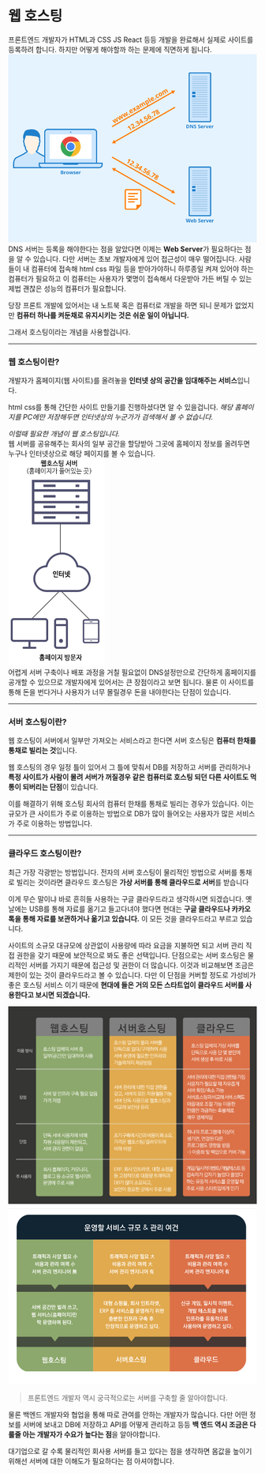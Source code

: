 # 웹 호스팅  
프론트엔드 개발자가 HTML과 CSS JS React 등등 개발을 완료해서 실제로 사이트를 등록하려 합니다. 하지만 어떻게 해야할까 하는 문제에 직면하게 됩니다.  
![DNS](img/DNS.png)  
DNS 서버는 등록을 해야한다는 점을 알았다면 이제는 **Web Server**가 필요하다는 점을 알 수 있습니다. 다만 서버는 초보 개발자에게 있어 접근성이 매우 떨어집니다. 사람들이 내 컴퓨터에 접속해 html css 파일 등을 받아가야하니 하루종일 켜져 있어야 하는 컴퓨터가 필요하고 이 컴퓨터는 사용자가 몇명이 접속해서 다운받아 가든 버틸 수 있는 제법 괜찮은 성능의 컴퓨터가 필요합니다.  

당장 프론트 개발에 있어서는 내 노트북 혹은 컴퓨터로 개발을 하면 되니 문제가 없었지만 **컴퓨터 하나를 켜둔채로 유지시키는 것은 쉬운 일이 아닙니다.**  

그래서 호스팅이라는 개념을 사용할겁니다.  

---
### 웹 호스팅이란?  
개발자가 홈페이지(웹 사이트)를 올려놓을 **인터넷 상의 공간을 임대해주는 서비스**입니다.  

html css를 통해 간단한 사이트 만들기를 진행하셨다면 알 수 있을겁니다. *해당 홈페이지를 PC에만 저장해두면 인터넷상의 누군가가 검색해서 볼 수 없습니다.*  

*이럴때 필요한 개념이 웹 호스팅입니다.*  
웹 서버를 공유해주는 회사의 일부 공간을 할당받아 그곳에 홈페이지 정보를 올려두면 누구나 인터넷상으로 해당 페이지를 볼 수 있습니다.  
![about_hosting](img/about_hosting.gif)  
어렵게 서버 구축이나 배포 과정을 거칠 필요없이 DNS설정만으로 간단하게 홈페이지를 공개할 수 있으므로 개발자에게 있어서는 큰 장점이라고 보면 됩니다. 물론 이 사이트를 통해 돈을 번다거나 사용자가 너무 몰릴경우 돈을 내야한다는 단점이 있습니다.  

---
### 서버 호스팅이란?  
웹 호스팅이 서버에서 일부만 가져오는 서비스라고 한다면 서버 호스팅은 **컴퓨터 한채를 통채로 빌리는 것**입니다.  

웹 호스팅의 경우 일정 틀이 있어서 그 틀에 맞춰서 DB를 저장하고 서버를 관리하거나 **특정 사이트가 사람이 몰려 서버가 꺼질경우 같은 컴퓨터로 호스팅 되던 다른 사이트도 먹통이 되버리는 단점**이 있습니다.  

이를 해결하기 위해 호스팅 회사의 컴퓨터 한채를 통채로 빌리는 경우가 있습니다. 이는 규모가 큰 사이트가 주로 이용하는 방법으로 DB가 많이 들어오는 사용자가 많은 서비스가 주로 이용하는 방법입니다.

---
### 클라우드 호스팅이란?  
최근 가장 각광받는 방법입니다. 전자의 서버 호스팅이 물리적인 방법으로 서버를 통채로 빌리는 것이라면 클라우드 호스팅은 **가상 서버를 통해 클라우드로 서버**를 받습니다  

이게 무슨 말이냐 바로 흔히들 사용하는 구글 클라우드라고 생각하시면 되겠습니다. 옛날에는 USB를 통해 자료를 옮기고 들고다녀야 했다면 현대는 **구글 클라우드나 카카오톡을 통해 자료를  보관하거나 옮기고 있습니다.** 이 모든 것을 클라우드라고 부르고 있습니다.  

사이트의 소규모 대규모에 상관없이 사용량에 따라 요금을 지불하면 되고 서버 관리 직접 권한을 갖기 때문에 보안적으로 봐도 좋은 선택입니다. 단점으로는 서버 호스팅은 물리적인 서버를 가지기 때문에 접근성 및 권한이 더 많습니다. 이것과 비교해보면 조금은 제한이 있는 것이 클라우드라고 볼 수 있습니다. 다만 이 단점을 커버할 정도로 가성비가 좋은 호스팅 서비스 이기 때문에 **현대에 들은 거의 모든 스타트업이 클라우드 서버를 사용한다고 보시면 되겠습니다.**  

![web_hosting](img/web_hosting.jfif)  
![web_hosting2](img/web_hosting2.jfif)  


> 프론트엔드 개발자 역시 궁극적으로는 서버를 구축할 줄 알아야합니다.  

물론 백엔드 개발자와 협업을 통해 따로 관여를 안하는 개발자가 많습니다. 다만 어떤 정보를 서버에 보내고 DB에 저장하고 API를 어떻게 관리하고 등등 **백 엔드 역시 조금은 다룰줄 아는 개발자가 수요가 높다는 점**을 알아야합니다.  

대기업으로 갈 수록 물리적인 회사용 서버를 들고 있다는 점을 생각하면 몸값을 높이기 위해선 서버에 대한 이해도가 필요하다는 점 아셔야합니다.  